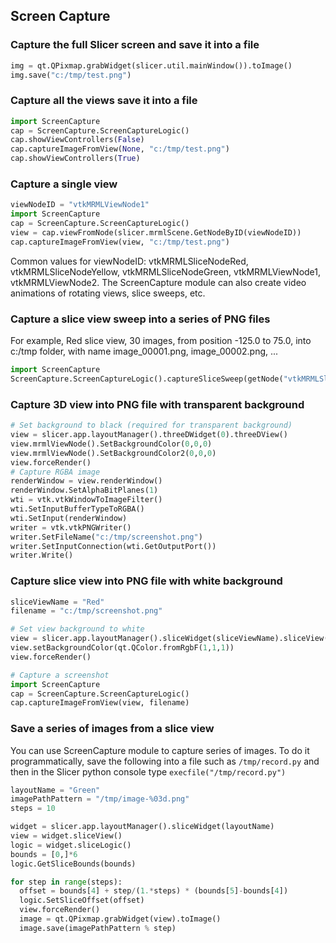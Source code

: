 ## Screen Capture

### Capture the full Slicer screen and save it into a file

```python
img = qt.QPixmap.grabWidget(slicer.util.mainWindow()).toImage()
img.save("c:/tmp/test.png")
```

### Capture all the views save it into a file

```python
import ScreenCapture
cap = ScreenCapture.ScreenCaptureLogic()
cap.showViewControllers(False)
cap.captureImageFromView(None, "c:/tmp/test.png")
cap.showViewControllers(True)
```

### Capture a single view

```python
viewNodeID = "vtkMRMLViewNode1"
import ScreenCapture
cap = ScreenCapture.ScreenCaptureLogic()
view = cap.viewFromNode(slicer.mrmlScene.GetNodeByID(viewNodeID))
cap.captureImageFromView(view, "c:/tmp/test.png")
```

Common values for viewNodeID: vtkMRMLSliceNodeRed, vtkMRMLSliceNodeYellow, vtkMRMLSliceNodeGreen, vtkMRMLViewNode1, vtkMRMLViewNode2. The ScreenCapture module can also create video animations of rotating views, slice sweeps, etc.

### Capture a slice view sweep into a series of PNG files

For example, Red slice view, 30 images, from position -125.0 to 75.0, into c:/tmp folder, with name image_00001.png, image_00002.png, ...

```python
import ScreenCapture
ScreenCapture.ScreenCaptureLogic().captureSliceSweep(getNode("vtkMRMLSliceNodeRed"), -125.0, 75.0, 30, "c:/tmp", "image_%05d.png")
```

### Capture 3D view into PNG file with transparent background

```python
# Set background to black (required for transparent background)
view = slicer.app.layoutManager().threeDWidget(0).threeDView()
view.mrmlViewNode().SetBackgroundColor(0,0,0)
view.mrmlViewNode().SetBackgroundColor2(0,0,0)
view.forceRender()
# Capture RGBA image
renderWindow = view.renderWindow()
renderWindow.SetAlphaBitPlanes(1)
wti = vtk.vtkWindowToImageFilter()
wti.SetInputBufferTypeToRGBA()
wti.SetInput(renderWindow)
writer = vtk.vtkPNGWriter()
writer.SetFileName("c:/tmp/screenshot.png")
writer.SetInputConnection(wti.GetOutputPort())
writer.Write()
```

### Capture slice view into PNG file with white background

```python
sliceViewName = "Red"
filename = "c:/tmp/screenshot.png"

# Set view background to white
view = slicer.app.layoutManager().sliceWidget(sliceViewName).sliceView()
view.setBackgroundColor(qt.QColor.fromRgbF(1,1,1))
view.forceRender()

# Capture a screenshot
import ScreenCapture
cap = ScreenCapture.ScreenCaptureLogic()
cap.captureImageFromView(view, filename)
```

### Save a series of images from a slice view

You can use ScreenCapture module to capture series of images. To do it programmatically, save the following into a file such as ``/tmp/record.py`` and then in the Slicer python console type ``execfile("/tmp/record.py")``

```python
layoutName = "Green"
imagePathPattern = "/tmp/image-%03d.png"
steps = 10

widget = slicer.app.layoutManager().sliceWidget(layoutName)
view = widget.sliceView()
logic = widget.sliceLogic()
bounds = [0,]*6
logic.GetSliceBounds(bounds)

for step in range(steps):
  offset = bounds[4] + step/(1.*steps) * (bounds[5]-bounds[4])
  logic.SetSliceOffset(offset)
  view.forceRender()
  image = qt.QPixmap.grabWidget(view).toImage()
  image.save(imagePathPattern % step)
```
